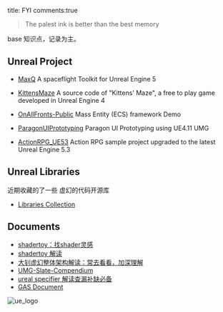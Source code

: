 title: FYI
comments:true

> The palest ink is better than the best memory

base 知识点，记录为主。

## Unreal Project

- [MaxQ](https://github.com/Gamergenic1/MaxQ) A spaceflight Toolkit for Unreal Engine 5 

- [KittensMaze](https://github.com/ukustra/KittensMaze) A source code of "Kittens' Maze", a free to play game developed in Unreal Engine 4

- [OnAllFronts-Public](https://github.com/HaywireInteractive/OnAllFronts-Public) Mass Entity (ECS) framework Demo

- [ParagonUIPrototyping](https://github.com/roman-dzieciol/ParagonUIPrototyping) Paragon UI Prototyping using UE4.11 UMG

- [ActionRPG_UE53](https://github.com/vahabahmadvand/ActionRPG_UE53) Action RPG sample project upgraded to the latest Unreal Engine 5.3

## Unreal Libraries

近期收藏的了一些 虚幻的代码开源库

- [Libraries Collection](../Tools/00.md)



## Documents
- [ shadertoy：找shader灵感](https://www.shadertoy.com/)
- [shadertoy 解读](https://zhuanlan.zhihu.com/p/542447481)
- [ 大钊虚幻整体架构解读：常去看看，加深理解](https://www.zhihu.com/column/insideue4)
- [UMG-Slate-Compendium](https://github.com/YawLighthouse/UMG-Slate-Compendium)
- [ureal specifier 解读查漏补缺必备](https://github.com/fjz13/UnrealSpecifiers/blob/)
- [GAS Document](https://github.com/tranek/GASDocumentatio)

![ue_logo](../assets/images/00_image-1.png)